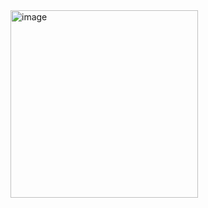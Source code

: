 <img width="300" height="300" alt="image" src="https://github.com/user-attachments/assets/7007a720-6081-4328-86cd-6ada0ca398de" />
